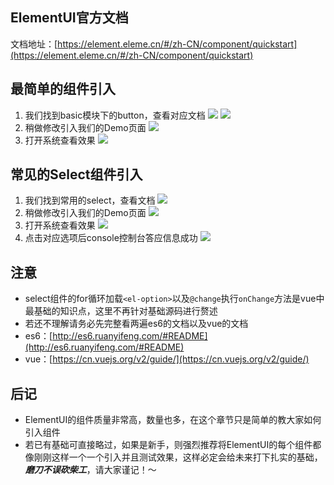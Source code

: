 ## ElementUI官方文档
文档地址：[https://element.eleme.cn/#/zh-CN/component/quickstart](https://element.eleme.cn/#/zh-CN/component/quickstart)

## 最简单的组件引入
1. 我们找到basic模块下的button，查看对应文档
![](../images/screenshot_1569336723553.png)
![](../images/screenshot_1569336742869.png)
2. 稍做修改引入我们的Demo页面
![](../images/screenshot_1569336888739.png)
3. 打开系统查看效果
![](../images/screenshot_1569336901787.png)

## 常见的Select组件引入
1. 我们找到常用的select，查看文档
![](../images/screenshot_1569336938556.png)
2. 稍做修改引入我们的Demo页面
![](../images/screenshot_1569337340913.png)
3. 打开系统查看效果
![](../images/screenshot_1569337044840.png)
4. 点击对应选项后console控制台答应信息成功
![](../images/screenshot_1569337377492.png)

## 注意
* select组件的for循环加载`<el-option>`以及`@change`执行`onChange`方法是vue中最基础的知识点，这里不再针对基础源码进行赘述
* 若还不理解请务必先完整看两遍es6的文档以及vue的文档
* es6：[http://es6.ruanyifeng.com/#README](http://es6.ruanyifeng.com/#README)
* vue：[https://cn.vuejs.org/v2/guide/](https://cn.vuejs.org/v2/guide/)

## 后记
* ElementUI的组件质量非常高，数量也多，在这个章节只是简单的教大家如何引入组件
* 若已有基础可直接略过，如果是新手，则强烈推荐将ElementUI的每个组件都像刚刚这样一个一个引入并且测试效果，这样必定会给未来打下扎实的基础，***磨刀不误砍柴工***，请大家谨记！～
